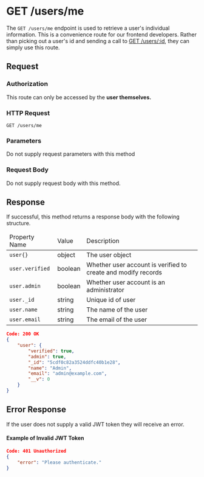# GET /users/me

The `GET /users/me` endpoint is used to retrieve a user's individual information. This is a convenience route for our frontend developers. Rather than picking out a user's id and sending a call to [GET /users/:id](/server/docs/api/users/id/get.md), they can simply use this route.

## Request

### Authorization

This route can only be accessed by the **user themselves.**

### HTTP Request

```HTTP
GET /users/me
```

### Parameters

Do not supply request parameters with this method


### Request Body

Do not supply request body with this method.

## Response

If successful, this method returns a response body with the following structure.

<table>
    <thead>
        <tr>
            <td>Property Name</td>
            <td>Value</td>
            <td>Description</td>
        </tr>
    </thead>
    <tbody>
        <tr>
            <td><code>user{}</code></td>
            <td>object</td>
            <td>The user object</td>
        </tr>
        <tr>
            <td><code>user.verified</code></td>
            <td>boolean</td>
            <td>Whether user account is verified to create and modify records</td>
        </tr>
        <tr>
            <td><code>user.admin</code></td>
            <td>boolean</td>
            <td>Whether user account is an administrator</td>
        </tr>
        <tr>
            <td><code>user._id</code></td>
            <td>string</td>
            <td>Unique id of user</td>
        </tr>
        <tr>
            <td><code>user.name</code></td>
            <td>string</td>
            <td>The name of the user</td>
        </tr>
        <tr>
            <td><code>user.email</code></td>
            <td>string</td>
            <td>The email of the user</td>
        </tr>
    </tbody>
</table>

```json
Code: 200 OK
{
    "user": {
        "verified": true,
        "admin": true,
        "_id": "5cdf0c82a3524ddfc40b1e28",
        "name": "Admin",
        "email": "admin@example.com",
        "__v": 0
    }
}
```

## Error Response

If the user does not supply a valid JWT token they will receive an error.

#### Example of Invalid JWT Token

```json
Code: 401 Unauthorized
{
    "error": "Please authenticate."
}
```